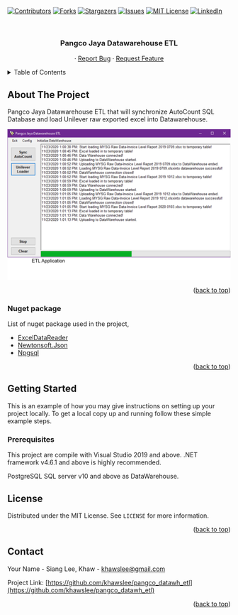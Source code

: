 <div id="top"></div>

[![Contributors][contributors-shield]][contributors-url]
[![Forks][forks-shield]][forks-url]
[![Stargazers][stars-shield]][stars-url]
[![Issues][issues-shield]][issues-url]
[![MIT License][license-shield]][license-url]
[![LinkedIn][linkedin-shield]][linkedin-url]

<!-- PROJECT LOGO -->
<br />
<div align="center">

  <h3 align="center">Pangco Jaya Datawarehouse ETL</h3>

  <p align="center">
    ·
    <a href="https://github.com/khawslee/pangco_datawh_etl/issues">Report Bug</a>
    ·
    <a href="https://github.com/khawslee/pangco_datawh_etl/issues">Request Feature</a>
  </p>
</div>

<!-- TABLE OF CONTENTS -->
<details>
  <summary>Table of Contents</summary>
  <ol>
    <li>
      <a href="#about-the-project">About The Project</a>
      <ul>
        <li><a href="#nuget-package">C# Nuget package</a></li>
      </ul>
    </li>
    <li>
      <a href="#getting-started">Getting Started</a>
      <ul>
        <li><a href="#prerequisites">Prerequisites</a></li>
        <!-- <li><a href="#installation">Installation</a></li> -->
      </ul>
    </li>
    <!-- <li><a href="#usage">Usage</a></li> -->
    <li><a href="#license">License</a></li>
    <li><a href="#contact">Contact</a></li>
    <!-- <li><a href="#acknowledgments">Acknowledgments</a></li> -->
  </ol>
</details>



<!-- ABOUT THE PROJECT -->
## About The Project

Pangco Jaya Datawarehouse ETL that will synchronize AutoCount SQL Database and load Unilever raw exported excel into Datawarehouse.

<img align="middle" src="etl_application.png" />

<p align="right">(<a href="#top">back to top</a>)</p>

### Nuget package

List of nuget package used in the project,

* [ExcelDataReader](https://github.com/ExcelDataReader/ExcelDataReader)
* [Newtonsoft.Json](https://www.newtonsoft.com/json)
* [Npgsql](https://www.npgsql.org/)

<p align="right">(<a href="#top">back to top</a>)</p>


<!-- GETTING STARTED -->
## Getting Started

This is an example of how you may give instructions on setting up your project locally.
To get a local copy up and running follow these simple example steps.

### Prerequisites

This project are compile with Visual Studio 2019 and above. .NET framework v4.6.1 and above is highly recommended.

PostgreSQL SQL server v10 and above as DataWarehouse.

<!-- ## Usage

<p align="right">(<a href="#top">back to top</a>)</p> -->


<!-- LICENSE -->
## License

Distributed under the MIT License. See `LICENSE` for more information.

<p align="right">(<a href="#top">back to top</a>)</p>

<!-- CONTACT -->
## Contact

Your Name - Siang Lee, Khaw - khawslee@gmail.com

Project Link: [https://github.com/khawslee/pangco_datawh_etl](https://github.com/khawslee/pangco_datawh_etl)

<p align="right">(<a href="#top">back to top</a>)</p>

<!-- ACKNOWLEDGMENTS -->
<!-- ## Acknowledgments

* None -->

<!-- <p align="right">(<a href="#top">back to top</a>)</p> -->


[contributors-shield]: https://img.shields.io/github/contributors/khawslee/pangco_datawh_etl.svg?style=for-the-badge
[contributors-url]: https://github.com/khawslee/pangco_datawh_etl/graphs/contributors
[forks-shield]: https://img.shields.io/github/forks/khawslee/pangco_datawh_etl.svg?style=for-the-badge
[forks-url]: https://github.com/khawslee/pangco_datawh_etl/network/members
[stars-shield]: https://img.shields.io/github/stars/khawslee/pangco_datawh_etl.svg?style=for-the-badge
[stars-url]: https://github.com/khawslee/pangco_datawh_etl/stargazers
[issues-shield]: https://img.shields.io/github/issues/khawslee/pangco_datawh_etl.svg?style=for-the-badge
[issues-url]: https://github.com/khawslee/pangco_datawh_etl/issues
[license-shield]: https://img.shields.io/github/license/khawslee/pangco_datawh_etl.svg?style=for-the-badge
[license-url]: https://github.com/khawslee/pangco_datawh_etl/blob/master/LICENSE.txt
[linkedin-shield]: https://img.shields.io/badge/-LinkedIn-black.svg?style=for-the-badge&logo=linkedin&colorB=555
[linkedin-url]: https://linkedin.com/in/khawslee
